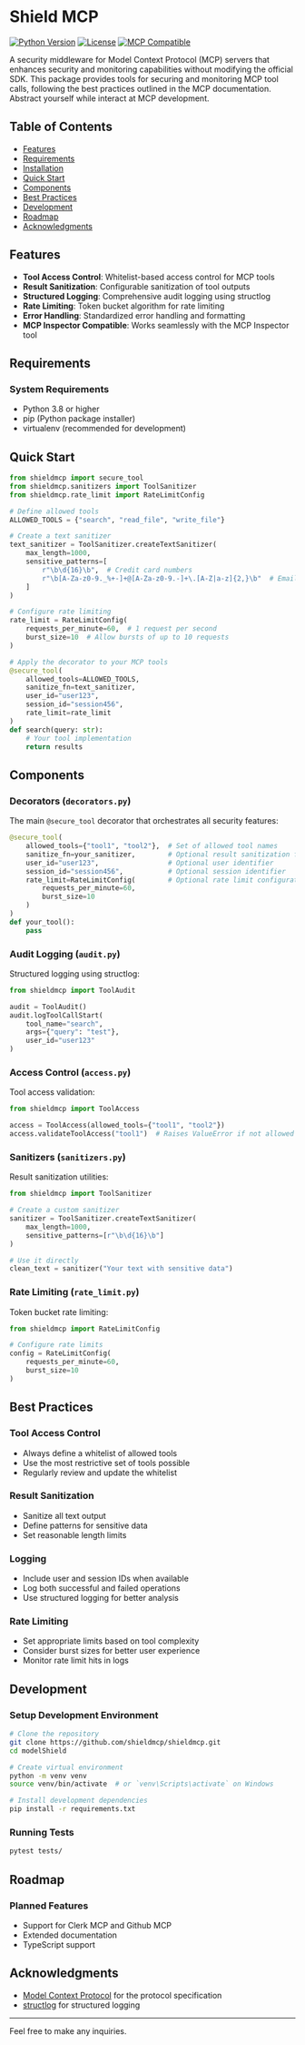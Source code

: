 # Shield MCP

[![Python Version](https://img.shields.io/badge/python-3.8%2B-blue)](https://www.python.org/downloads/)
[![License](https://img.shields.io/badge/license-MIT-green)](LICENSE)
[![MCP Compatible](https://img.shields.io/badge/MCP-Compatible-blue)](https://modelcontextprotocol.io)

A security middleware for Model Context Protocol (MCP) servers that enhances security and monitoring capabilities without modifying the official SDK. This package provides tools for securing and monitoring MCP tool calls, following the best practices outlined in the MCP documentation. Abstract yourself while interact at MCP development.

## Table of Contents
- [Features](#features)
- [Requirements](#requirements)
- [Installation](#installation)
- [Quick Start](#quick-start)
- [Components](#components)
- [Best Practices](#best-practices)
- [Development](#development)
- [Roadmap](#roadmap)
- [Acknowledgments](#acknowledgments)

## Features
- **Tool Access Control**: Whitelist-based access control for MCP tools
- **Result Sanitization**: Configurable sanitization of tool outputs
- **Structured Logging**: Comprehensive audit logging using structlog
- **Rate Limiting**: Token bucket algorithm for rate limiting
- **Error Handling**: Standardized error handling and formatting
- **MCP Inspector Compatible**: Works seamlessly with the MCP Inspector tool

## Requirements

### System Requirements
- Python 3.8 or higher
- pip (Python package installer)
- virtualenv (recommended for development)

## Quick Start

```python
from shieldmcp import secure_tool
from shieldmcp.sanitizers import ToolSanitizer
from shieldmcp.rate_limit import RateLimitConfig

# Define allowed tools
ALLOWED_TOOLS = {"search", "read_file", "write_file"}

# Create a text sanitizer
text_sanitizer = ToolSanitizer.createTextSanitizer(
    max_length=1000,
    sensitive_patterns=[
        r"\b\d{16}\b",  # Credit card numbers
        r"\b[A-Za-z0-9._%+-]+@[A-Za-z0-9.-]+\.[A-Z|a-z]{2,}\b"  # Email addresses
    ]
)

# Configure rate limiting
rate_limit = RateLimitConfig(
    requests_per_minute=60,  # 1 request per second
    burst_size=10  # Allow bursts of up to 10 requests
)

# Apply the decorator to your MCP tools
@secure_tool(
    allowed_tools=ALLOWED_TOOLS,
    sanitize_fn=text_sanitizer,
    user_id="user123",
    session_id="session456",
    rate_limit=rate_limit
)
def search(query: str):
    # Your tool implementation
    return results
```

## Components

### Decorators (`decorators.py`)
The main `@secure_tool` decorator that orchestrates all security features:

```python
@secure_tool(
    allowed_tools={"tool1", "tool2"},  # Set of allowed tool names
    sanitize_fn=your_sanitizer,        # Optional result sanitization function
    user_id="user123",                 # Optional user identifier
    session_id="session456",           # Optional session identifier
    rate_limit=RateLimitConfig(        # Optional rate limit configuration
        requests_per_minute=60,
        burst_size=10
    )
)
def your_tool():
    pass
```

### Audit Logging (`audit.py`)
Structured logging using structlog:

```python
from shieldmcp import ToolAudit

audit = ToolAudit()
audit.logToolCallStart(
    tool_name="search",
    args={"query": "test"},
    user_id="user123"
)
```

### Access Control (`access.py`)
Tool access validation:

```python
from shieldmcp import ToolAccess

access = ToolAccess(allowed_tools={"tool1", "tool2"})
access.validateToolAccess("tool1")  # Raises ValueError if not allowed
```

### Sanitizers (`sanitizers.py`)
Result sanitization utilities:

```python
from shieldmcp import ToolSanitizer

# Create a custom sanitizer
sanitizer = ToolSanitizer.createTextSanitizer(
    max_length=1000,
    sensitive_patterns=[r"\b\d{16}\b"]
)

# Use it directly
clean_text = sanitizer("Your text with sensitive data")
```

### Rate Limiting (`rate_limit.py`)
Token bucket rate limiting:

```python
from shieldmcp import RateLimitConfig

# Configure rate limits
config = RateLimitConfig(
    requests_per_minute=60,
    burst_size=10
)
```

## Best Practices

### Tool Access Control
- Always define a whitelist of allowed tools
- Use the most restrictive set of tools possible
- Regularly review and update the whitelist

### Result Sanitization
- Sanitize all text output
- Define patterns for sensitive data
- Set reasonable length limits

### Logging
- Include user and session IDs when available
- Log both successful and failed operations
- Use structured logging for better analysis

### Rate Limiting
- Set appropriate limits based on tool complexity
- Consider burst sizes for better user experience
- Monitor rate limit hits in logs

## Development

### Setup Development Environment
```bash
# Clone the repository
git clone https://github.com/shieldmcp/shieldmcp.git
cd modelShield

# Create virtual environment
python -m venv venv
source venv/bin/activate  # or `venv\Scripts\activate` on Windows

# Install development dependencies
pip install -r requirements.txt
```

### Running Tests
```bash
pytest tests/
```

## Roadmap

### Planned Features
- Support for Clerk MCP and Github MCP
- Extended documentation
- TypeScript support

## Acknowledgments

- [Model Context Protocol](https://modelcontextprotocol.io) for the protocol specification
- [structlog](https://www.structlog.org/) for structured logging

---

Feel free to make any inquiries.